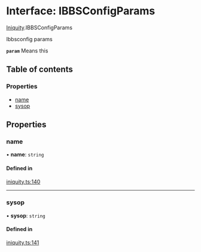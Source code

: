 # Interface: IBBSConfigParams

[Iniquity](../modules/Iniquity.md).IBBSConfigParams

Ibbsconfig params

**`param`** Means this

## Table of contents

### Properties

- [name](Iniquity.IBBSConfigParams.md#name)
- [sysop](Iniquity.IBBSConfigParams.md#sysop)

## Properties

### name

• **name**: `string`

#### Defined in

[iniquity.ts:140](https://github.com/iniquitybbs/iniquity/blob/f12cb99/packages/core/src/iniquity.ts#L140)

___

### sysop

• **sysop**: `string`

#### Defined in

[iniquity.ts:141](https://github.com/iniquitybbs/iniquity/blob/f12cb99/packages/core/src/iniquity.ts#L141)
